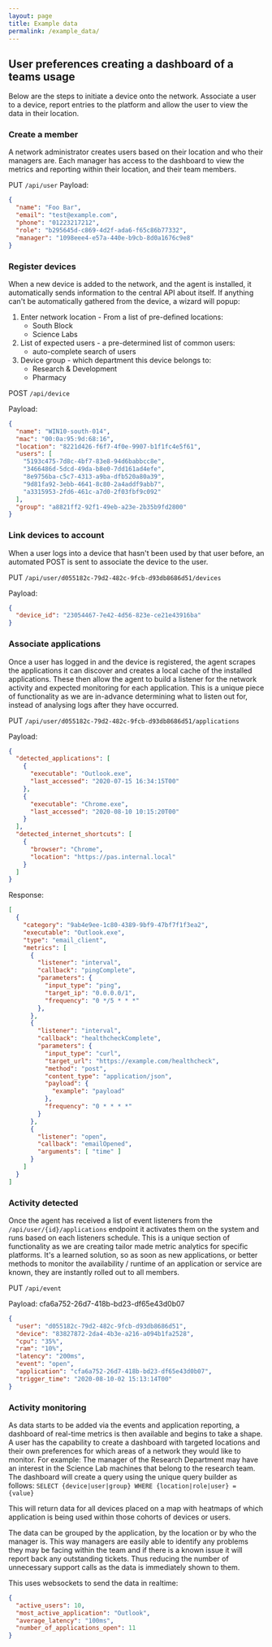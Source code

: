 ```yaml
---
layout: page
title: Example data
permalink: /example_data/
---
```


## User preferences creating a dashboard of a teams usage

Below are the steps to initiate a device onto the network. Associate a user to a device, report entries to the platform and allow the user to view the data in their location.

### Create a member

A network administrator creates users based on their location and who their managers are. Each manager has access to the dashboard to view the metrics and reporting within their location, and their team members.

PUT `/api/user`
Payload:

```JSON
{
  "name": "Foo Bar",
  "email": "test@example.com",
  "phone": "01223217212",
  "role": "b295645d-c869-4d2f-ada6-f65c86b77332",
  "manager": "1098eee4-e57a-440e-b9cb-8d0a1676c9e8"
}
```

### Register devices

When a new device is added to the network, and the agent is installed, it automatically sends information to the central API about itself. If anything can't be automatically gathered from the device, a wizard will popup:

1. Enter network location - From a list of pre-defined locations:
    * South Block
    * Science Labs
1. List of expected users - a pre-determined list of common users:
    * auto-complete search of users
1. Device group - which department this device belongs to:
    * Research & Development
    * Pharmacy

POST `/api/device`

Payload:

```JSON
{
  "name": "WIN10-south-014",
  "mac": "00:0a:95:9d:68:16",
  "location": "8221d426-f6f7-4f0e-9907-b1f1fc4e5f61",
  "users": [
    "5193c475-7d8c-4bf7-83e8-94d6babbcc8e",
    "3466486d-5dcd-49da-b8e0-7dd161ad4efe",
    "8e9756ba-c5c7-4313-a9ba-dfb520a80a39",
    "9d81fa92-3ebb-4641-8c80-2a4addf9abb7",
    "a3315953-2fd6-461c-a7d0-2f03fbf9c092"
  ],
  "group": "a8821ff2-92f1-49eb-a23e-2b35b9fd2800"
}
```

### Link devices to account

When a user logs into a device that hasn't been used by that user before, an automated POST is sent to associate the device to the user.

PUT `/api/user/d055182c-79d2-482c-9fcb-d93db8686d51/devices`

Payload:

```JSON
{
  "device_id": "23054467-7e42-4d56-823e-ce21e43916ba"
}
```

### Associate applications

Once a user has logged in and the device is registered, the agent scrapes the applications it can discover and creates a local cache of the installed applications. These then allow the agent to build a listener for the network activity and expected monitoring for each application. This is a unique piece of functionality as we are in-advance determining what to listen out for, instead of analysing logs after they have occurred.

PUT `/api/user/d055182c-79d2-482c-9fcb-d93db8686d51/applications`

Payload:

```JSON
{
  "detected_applications": [
    {
      "executable": "Outlook.exe",
      "last_accessed": "2020-07-15 16:34:15T00"
    },
    {
      "executable": "Chrome.exe",
      "last_accessed": "2020-08-10 10:15:20T00"
    }
  ],
  "detected_internet_shortcuts": [
    {
      "browser": "Chrome",
      "location": "https://pas.internal.local"
    }
  ]
}
```

Response:

```JSON
[
  {
    "category": "9ab4e9ee-1c80-4389-9bf9-47bf7f1f3ea2",
    "executable": "Outlook.exe",
    "type": "email_client",
    "metrics": [
      {
        "listener": "interval",
        "callback": "pingComplete",
        "parameters": {
          "input_type": "ping",
          "target_ip": "0.0.0.0/1",
          "frequency": "0 */5 * * *"
        },
      },
      {
        "listener": "interval",
        "callback": "healthcheckComplete",
        "parameters": {
          "input_type": "curl",
          "target_url": "https://example.com/healthcheck",
          "method": "post",
          "content_type": "application/json",
          "payload": {
            "example": "payload"
          },
          "frequency": "0 * * * *"
        }
      },
      {
        "listener": "open",
        "callback": "emailOpened",
        "arguments": [ "time" ]
      }
    ]
  }
]
```
### Activity detected

Once the agent has received a list of event listeners from the `/api/user/{id}/applications` endpoint it activates them on the system and runs based on each listeners schedule. This is a unique section of functionality as we are creating tailor made metric analytics for specific platforms. It's a learned solution, so as soon as new applications, or better methods to monitor the availability / runtime of an application or service are known, they are instantly rolled out to all members.

PUT `/api/event`

Payload:
cfa6a752-26d7-418b-bd23-df65e43d0b07
```JSON
{
  "user": "d055182c-79d2-482c-9fcb-d93db8686d51",
  "device": "83827872-2da4-4b3e-a216-a094b1fa2528",
  "cpu": "35%",
  "ram": "10%",
  "latency": "200ms",
  "event": "open",
  "application": "cfa6a752-26d7-418b-bd23-df65e43d0b07",
  "trigger_time": "2020-08-10-02 15:13:14T00"
}
```

### Activity monitoring

As data starts to be added via the events and application reporting, a dashboard of real-time metrics is then available and begins to take a shape. A user has the capability to create a dashboard with targeted locations and their own preferences for which areas of a network they would like to monitor. For example: The manager of the Research Department may have an interest in the Science Lab machines that belong to the research team. The dashboard will create a query using the unique query builder as follows:
`SELECT {device|user|group} WHERE {location|role|user} = {value}`

This will return data for all devices placed on a map with heatmaps of which application is being used within those cohorts of devices or users.

The data can be grouped by the application, by the location or by who the manager is. This way managers are easily able to identify any problems they may be facing within the team and if there is a known issue it will report back any outstanding tickets. Thus reducing the number of unnecessary support calls as the data is immediately shown to them.

This uses websockets to send the data in realtime:

```JSON
{
  "active_users": 10,
  "most_active_application": "Outlook",
  "average_latency": "100ms",
  "number_of_applications_open": 11
}
```

